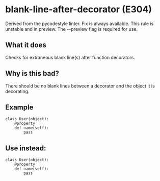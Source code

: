 # blank-line-after-decorator (E304)
Derived from the pycodestyle linter.
Fix is always available.
This rule is unstable and in preview. The --preview flag is required for use.
## What it does
Checks for extraneous blank line(s) after function decorators.
## Why is this bad?
There should be no blank lines between a decorator and the object it is decorating.
## Example
```
class User(object):
    @property
    def name(self):
        pass
```
## Use instead:
```
class User(object):
    @property
    def name(self):
        pass
```
